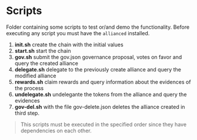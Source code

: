 # Scripts

Folder containing some scripts to test or/and demo the functionality. Before executing any script you must have the `allianced` installed.

1. **init.sh** create the chain with the initial values
2. **start.sh** start the chain
3. **gov.sh** submit the gov.json governance proposal, votes on favor and query the created alliance
4. **delegate.sh** delegate to the previously create alliance and query the modified alliance
5. **rewards.sh** claim rewards and query information about the evidences of the process
6. **undelegate.sh** undelegante the tokens from the alliance and query the evidences
7. **gov-del.sh** with the file gov-delete.json deletes the alliance created in third step.

> This scripts must be executed in the specified order since they have dependencies on each other.
